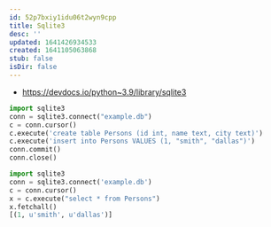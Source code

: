 ```yaml
---
id: 52p7bxiy1idu06t2wyn9cpp
title: Sqlite3
desc: ''
updated: 1641426934533
created: 1641105063868
stub: false
isDir: false
---
```



- <https://devdocs.io/python~3.9/library/sqlite3>

```python
import sqlite3
conn = sqlite3.connect("example.db")
c = conn.cursor()
c.execute('create table Persons (id int, name text, city text)')
c.execute('insert into Persons VALUES (1, "smith", "dallas")')
conn.commit()
conn.close()
```

```python
import sqlite3
conn = sqlite3.connect('example.db')
c = conn.cursor()
x = c.execute("select * from Persons")
x.fetchall()
[(1, u'smith', u'dallas')]
```
